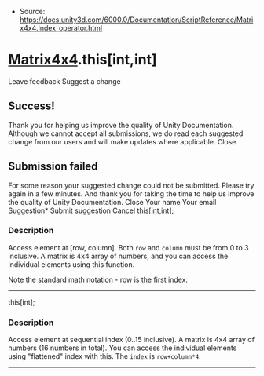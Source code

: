 * Source: https://docs.unity3d.com/6000.0/Documentation/ScriptReference/Matrix4x4.Index_operator.html

#  [Matrix4x4](https://docs.unity3d.com/6000.0/Documentation/ScriptReference/Matrix4x4.html).this[int,int]
Leave feedback
Suggest a change
## Success!
Thank you for helping us improve the quality of Unity Documentation. Although we cannot accept all submissions, we do read each suggested change from our users and will make updates where applicable.
Close
## Submission failed
For some reason your suggested change could not be submitted. Please <a>try again</a> in a few minutes. And thank you for taking the time to help us improve the quality of Unity Documentation.
Close
Your name Your email Suggestion* Submit suggestion
Cancel
this[int,int]; 
### Description
Access element at [row, column].
Both `row` and `column` must be from 0 to 3 inclusive. A matrix is 4x4 array of numbers, and you can access the individual elements using this function.  
  
Note the standard math notation - row is the first index.
* * *
this[int]; 
### Description
Access element at sequential index (0..15 inclusive).
A matrix is 4x4 array of numbers (16 numbers in total). You can access the individual elements using "flattened" index with this. The `index` is `row+column*4`.
* * *
